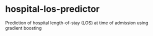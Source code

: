 # hospital-los-predictor
Prediction of hospital length-of-stay (LOS) at time of admission using gradient boosting
